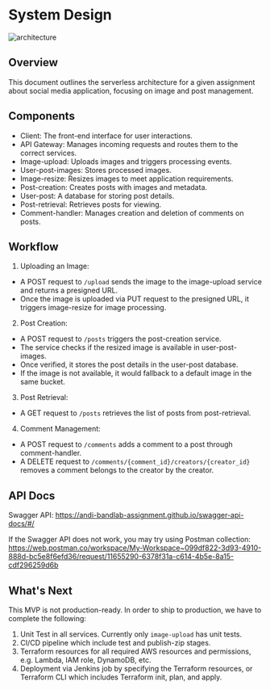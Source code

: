 # System Design

![architecture](https://github.com/andi-bandlab-assignment/.github/assets/10074400/79e6c628-ece5-4a5f-8178-ea1184e78a98)

## Overview
This document outlines the serverless architecture for a given assignment about social media application, 
focusing on image and post management.

## Components
- Client: The front-end interface for user interactions.
- API Gateway: Manages incoming requests and routes them to the correct services.
- Image-upload: Uploads images and triggers processing events.
- User-post-images: Stores processed images.
- Image-resize: Resizes images to meet application requirements.
- Post-creation: Creates posts with images and metadata.
- User-post: A database for storing post details.
- Post-retrieval: Retrieves posts for viewing.
- Comment-handler: Manages creation and deletion of comments on posts.

## Workflow
1. Uploading an Image:
- A POST request to `/upload` sends the image to the image-upload service and returns a presigned URL.
- Once the image is uploaded via PUT request to the presigned URL, it triggers image-resize for image processing.

2. Post Creation:
- A POST request to `/posts` triggers the post-creation service.
- The service checks if the resized image is available in user-post-images.
- Once verified, it stores the post details in the user-post database.
- If the image is not available, it would fallback to a default image in the same bucket.

3. Post Retrieval:
- A GET request to `/posts` retrieves the list of posts from post-retrieval.

4. Comment Management:
- A POST request to `/comments` adds a comment to a post through comment-handler.
- A DELETE request to `/comments/{comment_id}/creators/{creator_id}` removes a comment belongs to the creator by the creator.

## API Docs
Swagger API: https://andi-bandlab-assignment.github.io/swagger-api-docs/#/

If the Swagger API does not work, you may try using Postman collection: https://web.postman.co/workspace/My-Workspace~099df822-3d93-4910-888d-bc5e8f6efd36/request/11655290-6378f31a-c614-4b5e-8a15-cdf296259d6b

## What's Next
This MVP is not production-ready. In order to ship to production, we have to complete the following:
1. Unit Test in all services. Currently only `image-upload` has unit tests.
2. CI/CD pipeline which include test and publish-zip stages.
3. Terraform resources for all required AWS resources and permissions, e.g. Lambda, IAM role, DynamoDB, etc.
4. Deployment via Jenkins job by specifying the Terraform resources, or Terraform CLI which includes Terraform init, plan, and apply.
